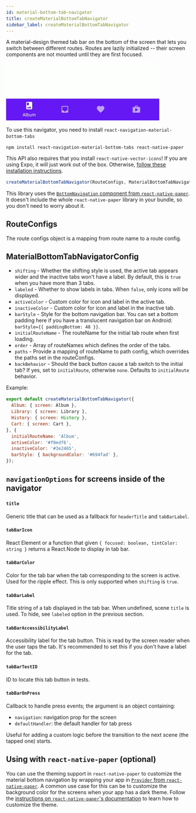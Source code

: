 ```yaml
---
id: material-bottom-tab-navigator
title: createMaterialBottomTabNavigator
sidebar_label: createMaterialBottomTabNavigator
---
```


A material-design themed tab bar on the bottom of the screen that lets you switch between different routes. Routes are lazily initialized -- their screen components are not mounted until they are first focused.

<img src="/docs/assets/navigators/bottom-navigation.gif" style="width: 420px; max-width: 100%">

To use this navigator, you need to install `react-navigation-material-bottom-tabs`

```
npm install react-navigation-material-bottom-tabs react-native-paper
```

This API also requires that you install `react-native-vector-icons`! If you are using Expo, it will just work out of the box. Otherwise, [follow these installation instructions](https://github.com/oblador/react-native-vector-icons#installation).

```js
createMaterialBottomTabNavigator(RouteConfigs, MaterialBottomTabNavigatorConfig);
```

This library uses the [`BottomNavigation` component frpm `react-native-paper`](https://callstack.github.io/react-native-paper/bottom-navigation.html). It doesn't include the whole `react-native-paper` library in your bundle, so you don't need to worry about it.

## RouteConfigs

The route configs object is a mapping from route name to a route config.

## MaterialBottomTabNavigatorConfig

* `shifting` - Whether the shifting style is used, the active tab appears wider and the inactive tabs won't have a label. By default, this is `true` when you have more than 3 tabs.
* `labeled` - Whether to show labels in tabs. When `false`, only icons will be displayed.
* `activeColor` - Custom color for icon and label in the active tab.
* `inactiveColor` - Custom color for icon and label in the inactive tab.
* `barStyle` - Style for the bottom navigation bar. You can set a bottom padding here if you have a translucent navigation bar on Android: `barStyle={{ paddingBottom: 48 }}`.
* `initialRouteName` - The routeName for the initial tab route when first loading.
* `order` - Array of routeNames which defines the order of the tabs.
* `paths` - Provide a mapping of routeName to path config, which overrides the paths set in the routeConfigs.
* `backBehavior` - Should the back button cause a tab switch to the initial tab? If yes, set to `initialRoute`, otherwise `none`. Defaults to `initialRoute` behavior.

Example:

```js
export default createMaterialBottomTabNavigator({
  Album: { screen: Album },
  Library: { screen: Library },
  History: { screen: History },
  Cart: { screen: Cart },
}, {
  initialRouteName: 'Album',
  activeColor: '#f0edf6',
  inactiveColor: '#3e2465',
  barStyle: { backgroundColor: '#694fad' },
});
```

## `navigationOptions` for screens inside of the navigator

#### `title`

Generic title that can be used as a fallback for `headerTitle` and `tabBarLabel`.

#### `tabBarIcon`

React Element or a function that given `{ focused: boolean, tintColor: string }` returns a React.Node to display in tab bar.

#### `tabBarColor`

Color for the tab bar when the tab corresponding to the screen is active. Used for the ripple effect. This is only supported when `shifting` is `true`.

#### `tabBarLabel`

Title string of a tab displayed in the tab bar. When undefined, scene `title` is used. To hide, see `labeled` option in the previous section.

#### `tabBarAccessibilityLabel`

Accessibility label for the tab button. This is read by the screen reader when the user taps the tab. It's recommended to set this if you don't have a label for the tab.

#### `tabBarTestID`

ID to locate this tab button in tests.

#### `tabBarOnPress`

Callback to handle press events; the argument is an object containing:

* `navigation`: navigation prop for the screen
* `defaultHandler`: the default handler for tab press

Useful for adding a custom logic before the transition to the next scene (the tapped one) starts.

## Using with `react-native-paper` (optional)

You can use the theming support in `react-native-paper` to customize the material bottom navigation by wrapping your app in [`Provider` from `react-native-paper`](https://callstack.github.io/react-native-paper/getting-started.html). A common use case for this can be to customize the background color for the screens when your app has a dark theme. Follow the [instructions on `react-native-paper`'s documentation](https://callstack.github.io/react-native-paper/theming.html) to learn how to customize the theme.
